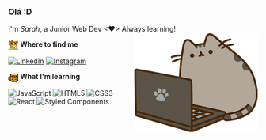 ### Olá :D
I'm *Sarah*, a Junior Web Dev <♥> Always learning! <img src='./assets/pusheenpc.png' align='right' width=250px>

<img src='./assets/home.gif' align=top> **Where to find me**

[![LinkedIn](https://img.shields.io/badge/LinkedIn-%230077B5.svg?logo=linkedin&logoColor=white)](https://linkedin.com/in/sarahrodriguesvieira) [![Instagram](https://img.shields.io/badge/Instagram-%23E4405F.svg?logo=Instagram&logoColor=white)](https://instagram.com/s2.arah)

<img src='./assets/coffee.gif' align=top> **What I'm learning**

![JavaScript](https://img.shields.io/badge/javascript-%23323330.svg?style=flat&logo=javascript&logoColor=%23F7DF1E) ![HTML5](https://img.shields.io/badge/html5-%23E34F26.svg?style=flat&logo=html5&logoColor=white) ![CSS3](https://img.shields.io/badge/css3-%231572B6.svg?style=flat&logo=css3&logoColor=white) ![React](https://img.shields.io/badge/react-%2320232a.svg?style=flat&logo=react&logoColor=%2361DAFB) ![Styled Components](https://img.shields.io/badge/styled--components-DB7093?style=flat&logo=styled-components&logoColor=white)

<!-- [![](https://visitcount.itsvg.in/api?id=s2arahrv&icon=7&color=4)](https://visitcount.itsvg.in) -->

<!-- Proudly created with GPRM ( https://gprm.itsvg.in ) -->
